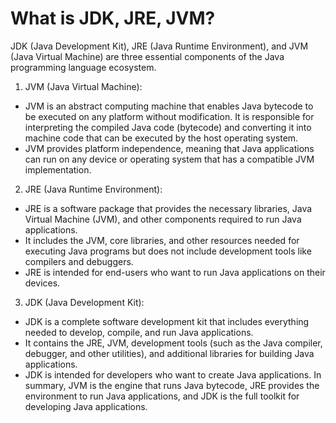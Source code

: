 # What is JDK, JRE, JVM?
JDK (Java Development Kit), JRE (Java Runtime Environment), and JVM (Java Virtual Machine) are three essential components of the Java programming language ecosystem.
1. JVM (Java Virtual Machine):
- JVM is an abstract computing machine that enables Java bytecode to be executed on any platform without modification. It is responsible for interpreting the compiled Java code (bytecode) and converting it into machine code that can be executed by the host operating system.
- JVM provides platform independence, meaning that Java applications can run on any device or operating system that has a compatible JVM implementation.
2. JRE (Java Runtime Environment):
- JRE is a software package that provides the necessary libraries, Java Virtual Machine (JVM), and other components required to run Java applications.
- It includes the JVM, core libraries, and other resources needed for executing Java programs but does not include development tools like compilers and debuggers.
- JRE is intended for end-users who want to run Java applications on their devices.
3. JDK (Java Development Kit):
- JDK is a complete software development kit that includes everything needed to develop, compile, and run Java applications.
- It contains the JRE, JVM, development tools (such as the Java compiler, debugger, and other utilities), and additional libraries for building Java applications.
- JDK is intended for developers who want to create Java applications.
In summary, JVM is the engine that runs Java bytecode, JRE provides the environment to run Java applications, and JDK is the full toolkit for developing Java applications.
